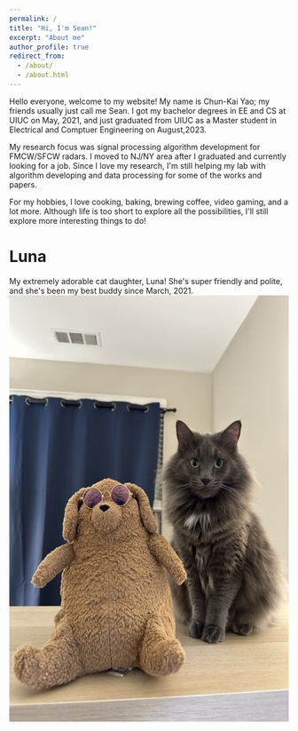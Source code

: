 ```yaml
---
permalink: /
title: "Hi, I'm Sean!"
excerpt: "About me"
author_profile: true
redirect_from: 
  - /about/
  - /about.html
---
```


Hello everyone, welcome to my website! My name is Chun-Kai Yao; my friends usually just call me Sean. I got my bachelor degrees in EE and CS at UIUC on May, 2021, and just graduated from UIUC as a Master student in Electrical and Comptuer Engineering on August,2023. 

My research focus was signal processing algorithm development for FMCW/SFCW radars. I moved to NJ/NY area after I graduated and currently looking for a job. Since I love my research, I'm still helping my lab with algorithm developing and data processing for some of the works and papers. 

For my hobbies, I love cooking, baking, brewing coffee, video gaming, and a lot more. Although life is too short to explore all the possibilities, I'll still explore more interesting things to do!

Luna
======
My extremely adorable cat daughter, Luna! She's super friendly and polite, and she's been my best buddy since March, 2021.
<img title="Luna & LaiPeeDog" src="/images/Luna.jpeg" height="768">

